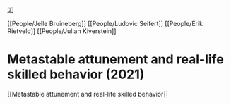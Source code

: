 [🇿](zotero://select/library/items/6VFSKZBR)

[[People/Jelle Bruineberg]] [[People/Ludovic Seifert]] [[People/Erik Rietveld]] [[People/Julian Kiverstein]] 
# Metastable attunement and real-life skilled behavior (2021)

[[Metastable attunement and real-life skilled behavior]]